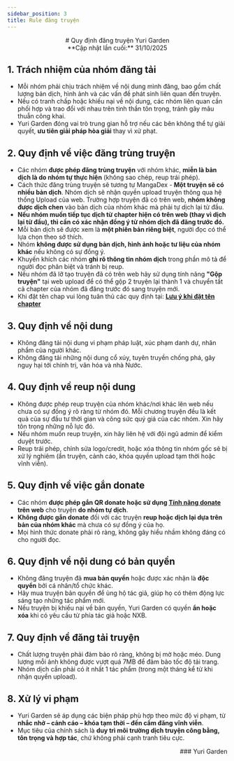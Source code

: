 ```yaml
---
sidebar_position: 3
title: Rule đăng truyện
---
```



<div align="center">
# Quy định đăng truyện Yuri Garden
</div>
<div align="center">
**Cập nhật lần cuối:** 31/10/2025
</div>

## 1. Trách nhiệm của nhóm đăng tải

- Mỗi nhóm phải chịu trách nhiệm về nội dung mình đăng, bao gồm chất lượng bản dịch, hình ảnh và các vấn đề phát sinh liên quan đến truyện.
- Nếu có tranh chấp hoặc khiếu nại về nội dung, các nhóm liên quan cần phối hợp và trao đổi với nhau trên tinh thần tôn trọng, tránh gây mâu thuẫn công khai.
- Yuri Garden đóng vai trò trung gian hỗ trợ nếu các bên không thể tự giải quyết, **ưu tiên giải pháp hòa giải** thay vì xử phạt.

## 2. Quy định về việc đăng trùng truyện

- Các nhóm **được phép đăng trùng truyện** với nhóm khác, **miễn là bản dịch là do nhóm tự thực hiện** (không sao chép, reup trái phép).
- Cách thức đăng trùng truyện sẽ tương tự MangaDex - **Một truyện sẽ có nhiều bản dịch**. Nhóm dịch sẽ nhận quyền upload truyện thông qua hệ thống Upload của web. Trường hợp truyện đã có trên web, **nhóm không được dịch chen** vào bản dịch của nhóm khác mà phải tự dịch lại từ đầu.
- **Nếu nhóm muốn tiếp tục dịch từ chapter hiện có trên web (thay vì dịch lại từ đầu), thì cần có xác nhận đồng ý từ nhóm dịch đã đăng trước đó.**
- Mỗi bản dịch sẽ được xem là **một phiên bản riêng biệt**, người đọc có thể lựa chọn theo sở thích.
- Nhóm **không được sử dụng bản dịch, hình ảnh hoặc tư liệu của nhóm khác** nếu không có sự đồng ý.
- Khuyến khích các nhóm **ghi rõ thông tin nhóm dịch** trong phần mô tả để người đọc phân biệt và tránh bị reup.
- Nếu nhóm đã lỡ tạo truyện đã có trên web hãy sử dụng tính năng **"Gộp truyện"** tại web upload để có thể gộp 2 truyện lại thành 1 và chuyển tất cả chapter của nhóm đã đăng trước đó sang truyện mới.
- Khi đặt tên chap vui lòng tuân thủ các quy định tại:  **[Lưu ý khi đặt tên chapter](/docs/upload/chapter_name)**


## 3. Quy định về nội dung

- Không đăng tải nội dung vi phạm pháp luật, xúc phạm danh dự, nhân phẩm của người khác.
- Không đăng tải những nội dung cổ xúy, tuyên truyền chống phá, gây nguy hại tới chính trị, văn hóa và nhà Nước.

## 4. Quy định về reup nội dung

- Không được phép reup truyện của nhóm khác/nơi khác lên web nếu chưa có sự đồng ý rõ ràng từ nhóm đó. Mỗi chương truyện đều là kết quả của sự đầu tư thời gian và công sức quý giá của các nhóm. Xin hãy tôn trọng những nỗ lực đó.
- Nếu nhóm muốn reup truyện, xin hãy liên hệ với đội ngũ admin để kiểm duyệt trước.
- Reup trái phép, chỉnh sửa logo/credit, hoặc xóa thông tin nhóm gốc sẽ bị xử lý nghiêm (ẩn truyện, cảnh cáo, khóa quyền upload tạm thời hoặc vĩnh viễn).

## 5. Quy định về việc gắn donate

- Các nhóm **được phép gắn QR donate hoặc sử dụng [Tính năng donate](https://docs.yurigarden.com/docs/team/team_config) trên web** cho truyện **do nhóm tự dịch**.
- **Không được gắn donate** đối với các truyện **reup hoặc dịch lại dựa trên bản của nhóm khác** mà chưa có sự đồng ý của họ.
- Mọi hình thức donate phải rõ ràng, không gây hiểu nhầm không đáng có cho người đọc.

## 6. Quy định về nội dung có bản quyền

- Không đăng truyện đã **mua bản quyền** hoặc được xác nhận là **độc quyền** bởi cá nhân/tổ chức khác.
- Hãy mua truyện bản quyền để ủng hộ tác giả, giúp họ có thêm động lực sáng tạo những tác phẩm mới.
- Nếu truyện bị khiếu nại về bản quyền, Yuri Garden có quyền **ẩn hoặc xóa** khi có yêu cầu từ phía tác giả hoặc NXB.

## 7. Quy định về đăng tải truyện

- Chất lượng truyện phải đảm bảo rõ ràng, không bị mờ hoặc méo. Dung lượng mỗi ảnh không được vượt quá 7MB để đảm bảo tốc độ tải trang.
- Nhóm dịch cần phải có ít nhất 1 tác phẩm (trong một tháng kể từ khi nhận quyền upload).

## 8. Xử lý vi phạm

- Yuri Garden sẽ áp dụng các biện pháp phù hợp theo mức độ vi phạm, từ **nhắc nhở – cảnh cáo – khóa tạm thời – đến cấm đăng vĩnh viễn**.
- Mục tiêu của chính sách là **duy trì môi trường dịch truyện công bằng, tôn trọng và hợp tác**, chứ không phải cạnh tranh tiêu cực.

<div align="right">
### Yuri Garden
</div>
